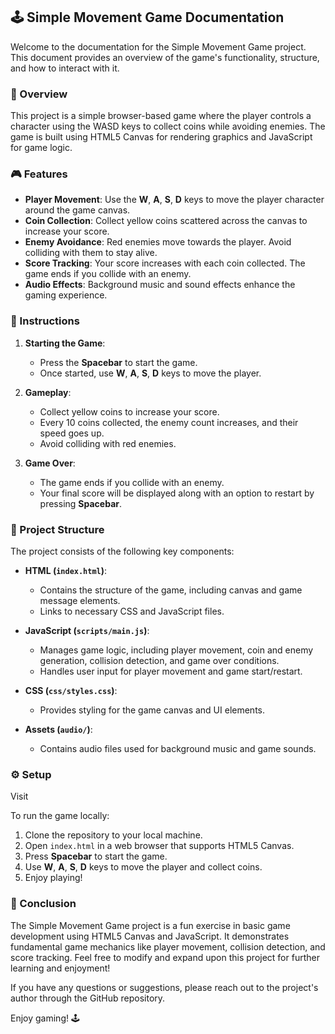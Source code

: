 ## 🕹️ Simple Movement Game Documentation

Welcome to the documentation for the Simple Movement Game project. This document provides an overview of the game's functionality, structure, and how to interact with it.

### 🌟 Overview

This project is a simple browser-based game where the player controls a character using the WASD keys to collect coins while avoiding enemies. The game is built using HTML5 Canvas for rendering graphics and JavaScript for game logic.

### 🎮 Features

- **Player Movement**: Use the **W**, **A**, **S**, **D** keys to move the player character around the game canvas.
- **Coin Collection**: Collect yellow coins scattered across the canvas to increase your score.
- **Enemy Avoidance**: Red enemies move towards the player. Avoid colliding with them to stay alive.
- **Score Tracking**: Your score increases with each coin collected. The game ends if you collide with an enemy.
- **Audio Effects**: Background music and sound effects enhance the gaming experience.

### 📜 Instructions

1. **Starting the Game**:
   - Press the **Spacebar** to start the game.
   - Once started, use **W**, **A**, **S**, **D** keys to move the player.

2. **Gameplay**:
   - Collect yellow coins to increase your score.
   - Every 10 coins collected, the enemy count increases, and their speed goes up.
   - Avoid colliding with red enemies.

3. **Game Over**:
   - The game ends if you collide with an enemy.
   - Your final score will be displayed along with an option to restart by pressing **Spacebar**.

### 📁 Project Structure

The project consists of the following key components:

- **HTML (`index.html`)**:
  - Contains the structure of the game, including canvas and game message elements.
  - Links to necessary CSS and JavaScript files.

- **JavaScript (`scripts/main.js`)**:
  - Manages game logic, including player movement, coin and enemy generation, collision detection, and game over conditions.
  - Handles user input for player movement and game start/restart.
  
- **CSS (`css/styles.css`)**:
  - Provides styling for the game canvas and UI elements.

- **Assets (`audio/`)**:
  - Contains audio files used for background music and game sounds.

### ⚙️ Setup

Visit 

To run the game locally:

1. Clone the repository to your local machine.
2. Open `index.html` in a web browser that supports HTML5 Canvas.
3. Press **Spacebar** to start the game.
4. Use **W**, **A**, **S**, **D** keys to move the player and collect coins.
5. Enjoy playing!

### 🎉 Conclusion

The Simple Movement Game project is a fun exercise in basic game development using HTML5 Canvas and JavaScript. It demonstrates fundamental game mechanics like player movement, collision detection, and score tracking. Feel free to modify and expand upon this project for further learning and enjoyment!

If you have any questions or suggestions, please reach out to the project's author through the GitHub repository.

Enjoy gaming! 🕹️
